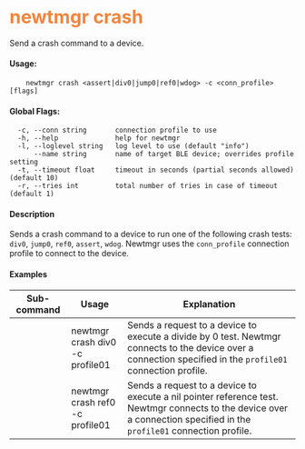 ## <font color="#F2853F" style="font-size:24pt">newtmgr crash </font>
Send a crash command to a device.


#### Usage:

```no-highlight
    newtmgr crash <assert|div0|jump0|ref0|wdog> -c <conn_profile> [flags] 
```

#### Global Flags:

```no-highlight
  -c, --conn string       connection profile to use
  -h, --help              help for newtmgr
  -l, --loglevel string   log level to use (default "info")
      --name string       name of target BLE device; overrides profile setting
  -t, --timeout float     timeout in seconds (partial seconds allowed) (default 10)
  -r, --tries int         total number of tries in case of timeout (default 1)
```

#### Description
Sends a crash command to a device to run one of the following crash tests: `div0`, `jump0`, `ref0`, `assert`, `wdog`.  Newtmgr uses the `conn_profile` connection profile to connect to the device.

#### Examples

Sub-command  | Usage                  | Explanation
-------------| -----------------------|-----------------
             | newtmgr crash div0<br>-c profile01 | Sends a request to a device to execute a divide by 0 test. Newtmgr connects to the device over a connection specified in the `profile01` connection profile.
             | newtmgr crash ref0<br>-c profile01 | Sends a request to a device to execute a nil pointer reference test. Newtmgr connects to the device over a connection specified in the `profile01` connection profile.
